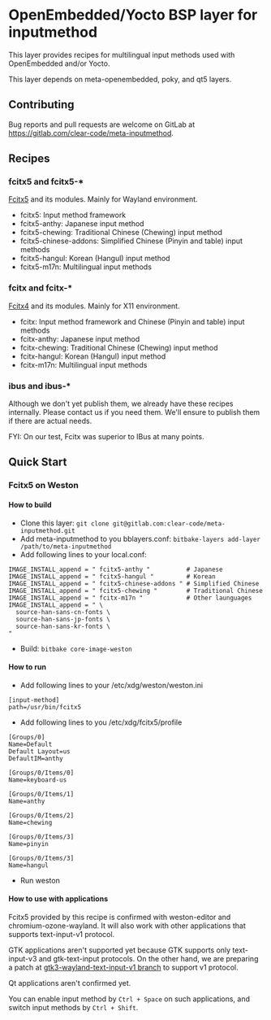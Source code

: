 OpenEmbedded/Yocto BSP layer for inputmethod
=============================================

This layer provides recipes for multilingual input methods used with
OpenEmbedded and/or Yocto.

This layer depends on meta-openembedded, poky, and qt5 layers.

Contributing
------------

Bug reports and pull requests are welcome on GitLab at
https://gitlab.com/clear-code/meta-inputmethod.

Recipes
-------

### fcitx5 and fcitx5-*

[Fcitx5](https://fcitx-im.org/wiki/Fcitx_5) and its modules.
Mainly for Wayland environment.

* fcitx5: Input method framework
* fcitx5-anthy: Japanese input method
* fcitx5-chewing: Traditional Chinese (Chewing) input method
* fcitx5-chinese-addons: Simplified Chinese (Pinyin and table) input methods
* fcitx5-hangul: Korean (Hangul) input method
* fcitx5-m17n: Multilingual input methods

### fcitx and fcitx-*

[Fcitx4](https://fcitx-im.org/wiki/Fcitx) and its modules.
Mainly for X11 environment.

* fcitx: Input method framework and Chinese (Pinyin and table) input methods
* fcitx-anthy: Japanese input method
* fcitx-chewing: Traditional Chinese (Chewing) input method
* fcitx-hangul: Korean (Hangul) input method
* fcitx-m17n: Multilingual input methods

### ibus and ibus-*

Although we don't yet publish them, we already have these recipes internally.
Please contact us if you need them. We'll ensure to publish them if there are
actual needs.

FYI: On our test, Fcitx was superior to IBus at many points.

Quick Start
-----------

### Fcitx5 on Weston

#### How to build

* Clone this layer:
  `git clone git@gitlab.com:clear-code/meta-inputmethod.git `
* Add meta-inputmethod to you bblayers.conf:
  `bitbake-layers add-layer /path/to/meta-inputmethod`
* Add following lines to your local.conf:
```
IMAGE_INSTALL_append = " fcitx5-anthy "          # Japanese
IMAGE_INSTALL_append = " fcitx5-hangul "         # Korean
IMAGE_INSTALL_append = " fcitx5-chinese-addons " # Simplified Chinese
IMAGE_INSTALL_append = " fcitx5-chewing "        # Traditional Chinese
IMAGE_INSTALL_append = " fcitx-m17n "            # Other launguages
IMAGE_INSTALL_append = " \
  source-han-sans-cn-fonts \
  source-han-sans-jp-fonts \
  source-han-sans-kr-fonts \
"
```
* Build: `bitbake core-image-weston`

#### How to run

* Add following lines to your /etc/xdg/weston/weston.ini
```
[input-method]
path=/usr/bin/fcitx5
```
* Add following lines to you /etc/xdg/fcitx5/profile
```
[Groups/0]
Name=Default
Default Layout=us
DefaultIM=anthy

[Groups/0/Items/0]
Name=keyboard-us

[Groups/0/Items/1]
Name=anthy

[Groups/0/Items/2]
Name=chewing

[Groups/0/Items/3]
Name=pinyin

[Groups/0/Items/3]
Name=hangul
```
* Run weston

#### How to use with applications

Fcitx5 provided by this recipe is confirmed with weston-editor and
chromium-ozone-wayland. It will also work with other applications
that supports text-input-v1 protocol.

GTK applications aren't supported yet because GTK supports only text-input-v3
and gtk-text-input protocols. On the other hand, we are preparing a patch at
[gtk3-wayland-text-input-v1 branch](./-/tree/gtk3-wayland-text-input-v1) to
support v1 protocol.

Qt applications aren't confirmed yet.

You can enable input method by `Ctrl + Space` on such applications, and switch
input methods by `Ctrl + Shift`.
